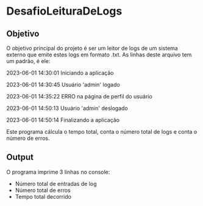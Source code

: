 # DesafioLeituraDeLogs

## Objetivo

O objetivo principal do projeto é ser um leitor de logs de um sistema externo que emite estes logs em formato .txt.
As linhas deste arquivo tem um padrão, é ele: 

2023-06-01 14:30:01 Iniciando a aplicação

2023-06-01 14:30:45 Usuário 'admin' logado

2023-06-01 14:35:22 ERRO na página de perfil do usuário

2023-06-01 14:50:13 Usuário 'admin' deslogado

2023-06-01 14:50:14 Finalizando a aplicação

Este programa cálcula o tempo total, conta o número total de logs e conta o número de erros.

## Output

O programa imprime 3 linhas no console:

- Número total de entradas de log
- Número total de erros
- Tempo total decorrido
